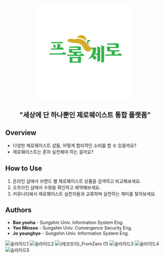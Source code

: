 <div align="center">
  <p align="center">
    <img width="300" src="./FromZero/WebContent/농부제로로고.png"/>
    <h2>"세상에 단 하나뿐인 제로웨이스트 통합 플랫폼"</>
  </p>
</div>

## Overview
- 다양한 제로웨이스트 샵들, 어떻게 합리적인 소비를 할 수 있을까요?
- 제로웨이스트는 혼자 실천해야 하는 걸까요?


## How to Use

1. 온라인 샵에서 브랜드 별 제로웨이스트 상품을 검색하고 비교해보세요.
2. 오프라인 샵에서 수량을 확인하고 예약해보세요.
3. 커뮤니티에서 제로웨이스트 실천자들과 교류하며 실천하는 재미를 찾아보세요.

## Authors
  -  **Bae yooha** - Sungshin Univ. Information System Eng.
  -  **Yoo Minseo** -  Sungshin Univ. Convergence Security Eng.
  -  **Jo younghye** - Sungshin Univ. Information System Eng.

![슬라이드1](https://github.com/dudgp128/FROMZERO/assets/59547170/b132dd0c-33d9-46d3-a300-37e9e9bb81f1)
![슬라이드2](https://github.com/dudgp128/FROMZERO/assets/59547170/26eec311-c27c-4083-9de8-ec637d95f159)
![(에코프리)_FromZero (1)](https://github.com/dudgp128/FROMZERO/assets/59547170/ce66e351-6d04-43a5-9659-b0e9c50870b4)
![슬라이드3](https://github.com/dudgp128/FROMZERO/assets/59547170/004590c4-c0de-431f-a3cf-6cc29f0fb038)
![슬라이드4](https://github.com/dudgp128/FROMZERO/assets/59547170/e36f9f8f-e1cc-496b-8331-824cb6411f6e)
![슬라이드5](https://github.com/dudgp128/FROMZERO/assets/59547170/e06bc9ee-773a-4e2f-998f-72fc3a759819)
